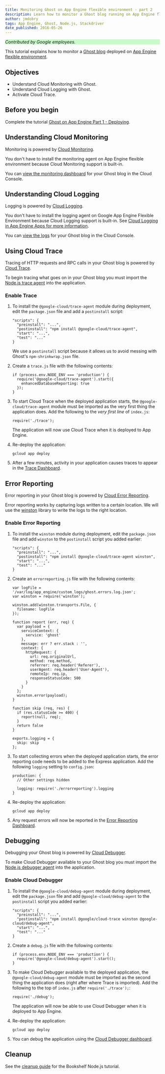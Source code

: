 ```yaml
---
title: Monitoring Ghost on App Engine flexible environment - part 2
description: Learn how to monitor a Ghost blog running on App Engine flexible environment.
author: jmdobry
tags: App Engine, Ghost, Node.js, Stackdriver
date_published: 2016-05-26
---
```


<p style="background-color:#CAFACA;"><i>Contributed by Google employees.</i></p>

This tutorial explains how to monitor a [Ghost blog][ghost] deployed on
[App Engine flexible environment][flex].

## Objectives

* Understand Cloud Monitoring with Ghost.
* Understand Cloud Logging with Ghost.
* Activate Cloud Trace.

## Before you begin

Complete the tutorial [Ghost on App Engine Part 1 - Deploying][deploying].

## Understanding Cloud Monitoring

Monitoring is powered by [Cloud Monitoring][monitoring].

You don't have to install the monitoring agent on App Engine flexible
environment because Cloud Monitoring support is built-in.

You can [view the monitoring dashboard][mon_dash] for your Ghost blog in the
Cloud Console.

[monitoring]: https://cloud.google.com/monitoring/
[mon_dash]: https://app.google.stackdriver.com/services/app-engine/

## Understanding Cloud Logging

Logging is powered by [Cloud Logging][logging].

You don't have to install the logging agent on Google App Engine Flexible
Environment because Cloud Logging support is built-in. See
[Cloud Logging in App Engine Apps for more information][logging].

You can [view the logs][logs] for your Ghost blog in the Cloud Console.

[logging]: https://cloud.google.com/logging/
[gae_logging]: https://cloud.google.com/appengine/articles/logging
[logs]: https://console.cloud.google.com/logs?service=appengine.googleapis.com

## Using Cloud Trace

Tracing of HTTP requests and RPC calls in your Ghost blog is powered by
[Cloud Trace][trace].

To begin tracing what goes on in your Ghost blog you must import the
[Node.js trace agent][trace_agent] into the application.

[trace]: https://cloud.google.com/trace/
[trace_agent]: https://github.com/GoogleCloudPlatform/cloud-trace-nodejs

### Enable Trace

1.  To install the `@google-cloud/trace-agent` module during deployment, edit the `package.json` file and add a `postinstall` script:

        "scripts": {
          "preinstall": "...",
          "postinstall": "npm install @google-cloud/trace-agent",
          "start": "...",
          "test": "..."
        }
  
    We use a `postinstall` script because it allows us to avoid messing with
    Ghost's `npm-shrinkwrap.json` file.

1.  Create a `trace.js` file with the following contents:

        if (process.env.NODE_ENV === 'production') {
          require('@google-cloud/trace-agent').start({
            enhancedDatabaseReporting: true
          });
        }
 
1.  To start Cloud Trace when the deployed application starts, the `@google-cloud/trace-agent` module
    must be imported as the very first thing the application does. Add the following to
    the _very first line_ of `index.js`:

        require('./trace');

    The application will now use Cloud Trace when it is deployed to App
    Engine.

1.  Re-deploy the application:

        gcloud app deploy

1.  After a few minutes, activity in your application causes traces to appear in
    the [Trace Dashboard][trace_dashboard].

[trace_dashboard]: https://console.cloud.google.com/traces/traces

## Error Reporting

Error reporting in your Ghost blog is powered by [Cloud Error Reporting][errorreporting].

Error reporting works by capturing logs written to a certain location. We will
use the [winston][winston] library to write the logs to the right location.

[winston]: https://github.com/winstonjs/winston

### Enable Error Reporting

1.  To install the `winston` module during deployment, edit the `package.json` file
    and add `winston` to the `postinstall` script you added earlier:

        "scripts": {
          "preinstall": "...",
          "postinstall": "npm install @google-cloud/trace-agent winston",
          "start": "...",
          "test": "..."
        }

1.  Create an `errorreporting.js` file with the following contents:

        var logFile = '/var/log/app_engine/custom_logs/ghost.errors.log.json';
        var winston = require('winston');

        winston.add(winston.transports.File, {
          filename: logFile
        });

        function report (err, req) {
          var payload = {
            serviceContext: {
              service: 'ghost'
            },
            message: err ? err.stack : '',
            context: {
              httpRequest: {
                url: req.originalUrl,
                method: req.method,
                referrer: req.header('Referer'),
                userAgent: req.header('User-Agent'),
                remoteIp: req.ip,
                responseStatusCode: 500
              }
            }
          };
          winston.error(payload);
        }

        function skip (req, res) {
          if (res.statusCode >= 400) {
            report(null, req);
          }
          return false
        }

        exports.logging = {
          skip: skip
        };

1.  To start collecting errors when the deployed application starts, the error
    reporting code needs to be added to the Express application. Add the following
    `logging` setting to `config.json`:

        production: {
          // Other settings hidden

          logging: require('./errorreporting').logging
        }
  
1.  Re-deploy the application:

        gcloud app deploy

1.  Any request errors will now be reported in the [Error Reporting Dashboard][error_dashboard].

[errorreporting]: https://cloud.google.com/error-reporting/
[error_dashboard]: https://console.cloud.google.com/errors

## Debugging

Debugging your Ghost blog is powered by [Cloud Debugger][debugger].

To make Cloud Debugger available to your Ghost blog you must import the
[Node.js debugger agent][debugger_agent] into the application.

### Enable Cloud Debugger

1.  To install the `@google-cloud/debug-agent` module during deployment, edit the
    `package.json` file and add `@google-cloud/debug-agent` to the `postinstall` script
    you added earlier:

        "scripts": {
          "preinstall": "...",
          "postinstall": "npm install @google/cloud-trace winston @google-cloud/debug-agent",
          "start": "...",
          "test": "..."
        }
 
1.  Create a `debug.js` file with the following contents:

        if (process.env.NODE_ENV === 'production') {
          require('@google-cloud/debug-agent').start();
        }

1.  To make Cloud Debugger available to the deployed application, the
    `@google-cloud/debug-agent` module must be imported as the second thing the
    application does (right after where Trace is imported). Add the following to the
    top of `index.js` after `require('./trace');`:

        require('./debug');
 
    The application will now be able to use Cloud Debugger when it is
    deployed to App Engine.

1.  Re-deploy the application:

        gcloud app deploy

1.  You can debug the application using the [Cloud Debugger dashboard][debugger_dashboard].

[debugger]: https://cloud.google.com/debugger/
[debugger_agent]: https://github.com/GoogleCloudPlatform/cloud-debug-nodejs
[debugger_dashboard]: https://console.cloud.google.com/debug

## Cleanup

See the [cleanup guide][cleanup] for the Bookshelf Node.js tutorial.

[cleanup]: https://cloud.google.com/nodejs/getting-started/delete-tutorial-resources
[deploying]: https://cloud.google.com/community/tutorials/ghost-on-app-engine-part-1-deploying
[ghost]: https://ghost.org/
[flex]: https://cloud.google.com/appengine/docs/flexible/nodejs/
